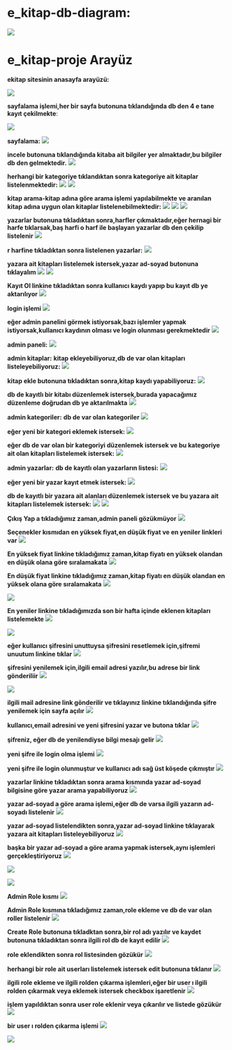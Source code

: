 # e_kitap-db-diagram:

![](https://github.com/rmzngbc/e_kitap-proje/blob/master/ekitap_resim/50_db_diagram.PNG)

# e_kitap-proje Arayüz


**ekitap sitesinin anasayfa arayüzü:**

![](https://github.com/rmzngbc/e_kitap-proje/blob/master/ekitap_resim/1.png)


**sayfalama işlemi,her bir sayfa butonuna tıklandığında db den 4 e tane kayıt çekilmekte**:


![](https://github.com/rmzngbc/e_kitap-proje/blob/master/ekitap_resim/2.png)


**sayfalama:**
![](https://github.com/rmzngbc/e_kitap-proje/blob/master/ekitap_resim/3.png)


**incele butonuna tıklandığında kitaba ait bilgiler yer almaktadır,bu bilgiler db den gelmektedir.** 
![](https://github.com/rmzngbc/e_kitap-proje/blob/master/ekitap_resim/4.png)


**herhangi bir kategoriye tıklandıktan sonra kategoriye ait kitaplar listelenmektedir:**
![](https://github.com/rmzngbc/e_kitap-proje/blob/master/ekitap_resim/5.png)
![](https://github.com/rmzngbc/e_kitap-proje/blob/master/ekitap_resim/6.png)


**kitap arama-kitap adına göre arama işlemi yapılabilmekte ve aranılan kitap adına uygun olan kitaplar listelenebilmektedir:**
![](https://github.com/rmzngbc/e_kitap-proje/blob/master/ekitap_resim/7.png)
![](https://github.com/rmzngbc/e_kitap-proje/blob/master/ekitap_resim/8.png)
![](https://github.com/rmzngbc/e_kitap-proje/blob/master/ekitap_resim/9.png)


**yazarlar butonuna tıkladıktan sonra,harfler çıkmaktadır,eğer hernagi bir harfe tıklarsak,baş harfi o harf ile başlayan yazarlar db den çekilip listelenir**
![](https://github.com/rmzngbc/e_kitap-proje/blob/master/ekitap_resim/10.png)


**r harfine tıkladıktan sonra listelenen yazarlar:** 
![](https://github.com/rmzngbc/e_kitap-proje/blob/master/ekitap_resim/11.png)

**yazara ait kitapları listelemek istersek,yazar ad-soyad butonuna tıklayalım**
![](https://github.com/rmzngbc/e_kitap-proje/blob/master/ekitap_resim/12.png)
![](https://github.com/rmzngbc/e_kitap-proje/blob/master/ekitap_resim/13.png)


**Kayıt Ol linkine tıkladıktan sonra kullanıcı kaydı yapıp bu kayıt db ye aktarılıyor**
![](https://github.com/rmzngbc/e_kitap-proje/blob/master/ekitap_resim/14.png)


**login işlemi**
![](https://github.com/rmzngbc/e_kitap-proje/blob/master/ekitap_resim/15.png)

**eğer admin panelini görmek istiyorsak,bazı işlemler yapmak istiyorsak,kullanıcı kaydının olması ve login olunması gerekmektedir**
![](https://github.com/rmzngbc/e_kitap-proje/blob/master/ekitap_resim/16.png)


**admin paneli:**
![](https://github.com/rmzngbc/e_kitap-proje/blob/master/ekitap_resim/17.png)

**admin kitaplar:**
**kitap ekleyebiliyoruz,db de var olan kitapları listeleyebiliyoruz:**
![](https://github.com/rmzngbc/e_kitap-proje/blob/master/ekitap_resim/18.png)


**kitap ekle butonuna tıkladıktan sonra,kitap kaydı yapabiliyoruz:**
![](https://github.com/rmzngbc/e_kitap-proje/blob/master/ekitap_resim/19.png)

**db de kayıtlı bir kitabı düzenlemek istersek,burada yapacağımız düzenleme doğrudan db ye aktarılmakta**
![](https://github.com/rmzngbc/e_kitap-proje/blob/master/ekitap_resim/20.png)

**admin kategoriler:**
**db de var olan kategoriler**
![](https://github.com/rmzngbc/e_kitap-proje/blob/master/ekitap_resim/21.png)

**eğer yeni bir kategori eklemek istersek:**
![](https://github.com/rmzngbc/e_kitap-proje/blob/master/ekitap_resim/22.png)

**eğer db de var olan bir kategoriyi düzenlemek istersek ve bu kategoriye ait olan kitapları listelemek istersek:**
![](https://github.com/rmzngbc/e_kitap-proje/blob/master/ekitap_resim/23.png)

**admin yazarlar:**
**db de kayıtlı olan yazarların listesi:**
![](https://github.com/rmzngbc/e_kitap-proje/blob/master/ekitap_resim/24.png)

**eğer yeni bir yazar kayıt etmek istersek:**
![](https://github.com/rmzngbc/e_kitap-proje/blob/master/ekitap_resim/25.png)


**db de kayıtlı bir yazara ait alanları düzenlemek istersek ve bu yazara ait kitapları listelemek istersek:**
![](https://github.com/rmzngbc/e_kitap-proje/blob/master/ekitap_resim/26.png)
![](https://github.com/rmzngbc/e_kitap-proje/blob/master/ekitap_resim/27.png)



**Çıkış Yap a tıkladığımız zaman,admin paneli gözükmüyor** 
![](https://github.com/rmzngbc/e_kitap-proje/blob/master/ekitap_resim/28.png)


**Seçenekler kısmıdan en yüksek fiyat,en düşük fiyat ve en yeniler linkleri var**
![](https://github.com/rmzngbc/e_kitap-proje/blob/master/ekitap_resim/30.png)



**En yüksek fiyat linkine tıkladığımız zaman,kitap fiyatı en yüksek olandan en düşük olana göre sıralamakata**
![](https://github.com/rmzngbc/e_kitap-proje/blob/master/ekitap_resim/31.png)



**En düşük fiyat linkine tıkladığımız zaman,kitap fiyatı en düşük olandan en yüksek olana göre sıralamakata**
![](https://github.com/rmzngbc/e_kitap-proje/blob/master/ekitap_resim/32.png)


![](https://github.com/rmzngbc/e_kitap-proje/blob/master/ekitap_resim/33.png)




**En yeniler linkine tıkladığımızda son bir hafta içinde eklenen kitapları listelemekte**
![](https://github.com/rmzngbc/e_kitap-proje/blob/master/ekitap_resim/34.png)


![](https://github.com/rmzngbc/e_kitap-proje/blob/master/ekitap_resim/35.png)




**eğer kullanıcı şifresini unuttuysa şifresini resetlemek için,şifremi unuutum linkine tıklar**
![](https://github.com/rmzngbc/e_kitap-proje/blob/master/ekitap_resim/36.png)




**şifresini yenilemek için,ilgili email adresi yazılır,bu adrese bir link gönderiliir**
![](https://github.com/rmzngbc/e_kitap-proje/blob/master/ekitap_resim/37.png)





![](https://github.com/rmzngbc/e_kitap-proje/blob/master/ekitap_resim/38.png)




**ilgili mail adresine link gönderilir ve tıklayınız linkine tıklandığında şifre yenilemek için sayfa açılır**
![](https://github.com/rmzngbc/e_kitap-proje/blob/master/ekitap_resim/39.PNG)




**kullanıcı,email adresini ve yeni şifresini yazar ve butona tıklar**
![](https://github.com/rmzngbc/e_kitap-proje/blob/master/ekitap_resim/40.png)



**şifreniz, eğer db de yenilendiyse bilgi mesajı gelir**
![](https://github.com/rmzngbc/e_kitap-proje/blob/master/ekitap_resim/41.png)




**yeni şifre ile login olma işlemi**
![](https://github.com/rmzngbc/e_kitap-proje/blob/master/ekitap_resim/42.png)




**yeni şifre ile login olunmuştur ve kullanıcı adı sağ üst köşede çıkmıştır**
![](https://github.com/rmzngbc/e_kitap-proje/blob/master/ekitap_resim/43.png)





**yazarlar linkine tıkladıktan sonra arama kısmında yazar ad-soyad bilgisine göre yazar arama yapabiliyoruz**
![](https://github.com/rmzngbc/e_kitap-proje/blob/master/ekitap_resim/44.png)





**yazar ad-soyad a göre arama işlemi,eğer db de varsa ilgili yazarın ad-soyadı listelenir**
![](https://github.com/rmzngbc/e_kitap-proje/blob/master/ekitap_resim/45.png)




**yazar ad-soyad listelendikten sonra,yazar ad-soyad linkine tıklayarak yazara ait kitapları listeleyebiliyoruz**
![](https://github.com/rmzngbc/e_kitap-proje/blob/master/ekitap_resim/46.png)





**başka bir yazar ad-soyad a göre arama yapmak istersek,aynı işlemleri gerçekleştiriyoruz**
![](https://github.com/rmzngbc/e_kitap-proje/blob/master/ekitap_resim/47.png)





![](https://github.com/rmzngbc/e_kitap-proje/blob/master/ekitap_resim/48.png)






![](https://github.com/rmzngbc/e_kitap-proje/blob/master/ekitap_resim/49.png)








**Admin Role kısmı**
![](https://github.com/rmzngbc/e_kitap-proje/blob/master/ekitap_resim/51.png)







**Admin Role kısmına tıkladığımız zaman,role ekleme ve db de var olan roller listelenir**
![](https://github.com/rmzngbc/e_kitap-proje/blob/master/ekitap_resim/52.png)








**Create Role butonuna tıkladktan sonra,bir rol adı yazılır ve kaydet butonuna tıkladıktan sonra ilgili rol db de kayıt edilir**
![](https://github.com/rmzngbc/e_kitap-proje/blob/master/ekitap_resim/53.png)







**role eklendikten sonra rol listesinden gözükür**
![](https://github.com/rmzngbc/e_kitap-proje/blob/master/ekitap_resim/54.png)






**herhangi bir role ait userları listelemek istersek edit butonuna tıklanır**
![](https://github.com/rmzngbc/e_kitap-proje/blob/master/ekitap_resim/55.png)






**ilgili role ekleme ve ilgili rolden çıkarma işlemleri,eğer bir user ı ilgili rolden çıkarmak veya eklemek istersek checkbox işaretlenir**
![](https://github.com/rmzngbc/e_kitap-proje/blob/master/ekitap_resim/56.png)







**işlem yapıldıktan sonra user role eklenir veya çıkarılır ve listede gözükür**
![](https://github.com/rmzngbc/e_kitap-proje/blob/master/ekitap_resim/57.png)






**bir user ı rolden çıkarma  işlemi**
![](https://github.com/rmzngbc/e_kitap-proje/blob/master/ekitap_resim/58.png)







![](https://github.com/rmzngbc/e_kitap-proje/blob/master/ekitap_resim/59.png)


